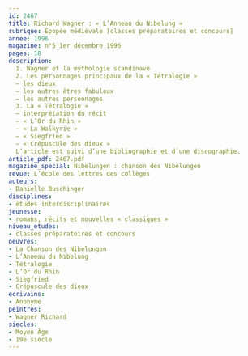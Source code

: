 ```yaml
---
id: 2467
title: Richard Wagner : « L’Anneau du Nibelung »
rubrique: Épopée médiévale [classes préparatoires et concours] 
annee: 1996
magazine: n°5 1er décembre 1996
pages: 18
description: 
  1. Wagner et la mythologie scandinave
  2. Les personnages principaux de la « Tétralogie »
  – les dieux
  – les autres êtres fabuleux
  – les autres personnages
  3. La « Tétralogie »
  – interprétation du récit
  – « L’Or du Rhin »
  – « La Walkyrie »
  – « Siegfried »
  – « Crépuscule des dieux »
  L’article est suivi d’une bibliographie et d’une discographie.
article_pdf: 2467.pdf
magazine_special: Nibelungen : chanson des Nibelungen
revue: L’école des lettres des collèges
auteurs:
- Danielle Buschinger
disciplines:
- études interdisciplinaires
jeunesse:
- romans, récits et nouvelles « classiques »
niveau_etudes:
- classes préparatoires et concours
oeuvres:
- La Chanson des Nibelungen
- L’Anneau du Nibelung
- Tétralogie
- L’Or du Rhin
- Siegfried
- Crépuscule des dieux
ecrivains:
- Anonyme
peintres:
- Wagner Richard
siecles:
- Moyen Âge
- 19e siècle
---
```

